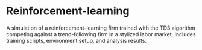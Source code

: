 # Reinforcement-learning
A simulation of a reinforcement-learning firm trained with the TD3 algorithm competing against a trend-following firm in a stylized labor market. Includes training scripts, environment setup, and analysis results.
